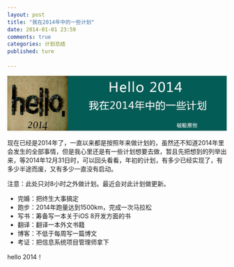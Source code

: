 ```yaml
---
layout: post
title: "我在2014年中的一些计划"
date: 2014-01-01 23:59
comments: true
categories: 计划总结
published: ture

---
```


![](/images/2014/01/1.png)

<!--more-->

现在已经是2014年了，一直以来都是按照年来做计划的，虽然还不知道2014年里会发生的全部事情，但是我心里还是有一些计划想要去做，暂且先把想到的列举出来，等2014年12月31日时，可以回头看看，年初的计划，有多少已经实现了，有多少半途而废，又有多少一直没有启动。

注意：此处只对8小时之外做计划。最近会对此计划做更新。

* 完婚：把终生大事搞定
* 跑步：2014年跑量达到1500km，完成一次马拉松
* 写书：筹备写一本关于iOS 8开发方面的书
* 翻译：翻译一本外文书籍
* 博客：不低于每周写一篇博文
* 考证：把信息系统项目管理师拿下

hello 2014！

